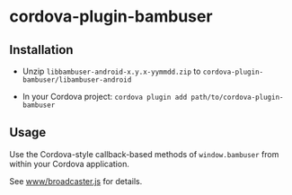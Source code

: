 cordova-plugin-bambuser
=======================


## Installation

- Unzip `libbambuser-android-x.y.x-yymmdd.zip` to `cordova-plugin-bambuser/libambuser-android`

- In your Cordova project: `cordova plugin add path/to/cordova-plugin-bambuser`


## Usage

Use the Cordova-style callback-based methods of `window.bambuser`
from within your Cordova application.

See [www/broadcaster.js](./www/broadcaster.js) for details.

